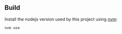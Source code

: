 ## Build

Install the nodejs version used by this project using [nvm](https://github.com/nvm-sh/nvm):
```
nvm use
```